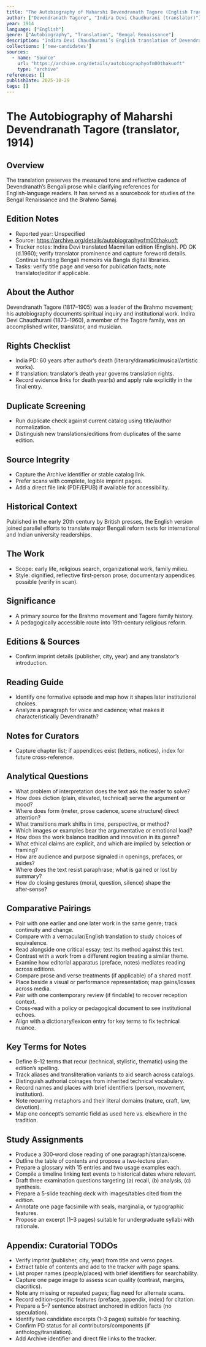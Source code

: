 ```yaml
---
title: "The Autobiography of Maharshi Devendranath Tagore (English Translation)"
author: ["Devendranath Tagore", "Indira Devi Chaudhurani (translator)"]
year: 1914
language: ["English"]
genre: ["Autobiography", "Translation", "Bengal Renaissance"]
description: "Indira Devi Chaudhurani’s English translation of Devendranath Tagore’s autobiography, bringing a foundational source on the Tagore family and the Brahmo movement to Anglophone readers. The volume presents spiritual and intellectual formation alongside public activity."
collections: ['new-candidates']
sources:
  - name: "Source"
    url: "https://archive.org/details/autobiographyofm00thakuoft"
    type: "archive"
references: []
publishDate: 2025-10-29
tags: []
---
```


# The Autobiography of Maharshi Devendranath Tagore (translator, 1914)

## Overview

The translation preserves the measured tone and reflective cadence of Devendranath’s Bengali prose while clarifying references for English‑language readers. It has served as a sourcebook for studies of the Bengal Renaissance and the Brahmo Samaj.

## Edition Notes

- Reported year: Unspecified
- Source: https://archive.org/details/autobiographyofm00thakuoft
- Tracker notes: Indira Devi translated Macmillan edition (English). PD OK (d.1960); verify translator prominence and capture foreword details. Continue hunting Bengali memoirs via Bangla digital libraries.
- Tasks: verify title page and verso for publication facts; note translator/editor if applicable.

## About the Author

Devendranath Tagore (1817–1905) was a leader of the Brahmo movement; his autobiography documents spiritual inquiry and institutional work. Indira Devi Chaudhurani (1873–1960), a member of the Tagore family, was an accomplished writer, translator, and musician.

## Rights Checklist

- India PD: 60 years after author’s death (literary/dramatic/musical/artistic works).
- If translation: translator’s death year governs translation rights.
- Record evidence links for death year(s) and apply rule explicitly in the final entry.

## Duplicate Screening

- Run duplicate check against current catalog using title/author normalization.
- Distinguish new translations/editions from duplicates of the same edition.

## Source Integrity

- Capture the Archive identifier or stable catalog link.
- Prefer scans with complete, legible imprint pages.
- Add a direct file link (PDF/EPUB) if available for accessibility.
 
## Historical Context
 
Published in the early 20th century by British presses, the English version joined parallel efforts to translate major Bengali reform texts for international and Indian university readerships.
 
## The Work
 
- Scope: early life, religious search, organizational work, family milieu.
- Style: dignified, reflective first‑person prose; documentary appendices possible (verify in scan).
 
## Significance
 
- A primary source for the Brahmo movement and Tagore family history.
- A pedagogically accessible route into 19th‑century religious reform.
 
## Editions & Sources
 
- Confirm imprint details (publisher, city, year) and any translator’s introduction.

## Reading Guide

- Identify one formative episode and map how it shapes later institutional choices.
- Analyze a paragraph for voice and cadence; what makes it characteristically Devendranath?

## Notes for Curators

- Capture chapter list; if appendices exist (letters, notices), index for future cross‑reference.

## Analytical Questions

- What problem of interpretation does the text ask the reader to solve?
- How does diction (plain, elevated, technical) serve the argument or mood?
- Where does form (meter, prose cadence, scene structure) direct attention?
- What transitions mark shifts in time, perspective, or method?
- Which images or examples bear the argumentative or emotional load?
- How does the work balance tradition and innovation in its genre?
- What ethical claims are explicit, and which are implied by selection or framing?
- How are audience and purpose signaled in openings, prefaces, or asides?
- Where does the text resist paraphrase; what is gained or lost by summary?
- How do closing gestures (moral, question, silence) shape the after‑sense?

## Comparative Pairings

- Pair with one earlier and one later work in the same genre; track continuity and change.
- Compare with a vernacular/English translation to study choices of equivalence.
- Read alongside one critical essay; test its method against this text.
- Contrast with a work from a different region treating a similar theme.
- Examine how editorial apparatus (preface, notes) mediates reading across editions.
- Compare prose and verse treatments (if applicable) of a shared motif.
- Place beside a visual or performance representation; map gains/losses across media.
- Pair with one contemporary review (if findable) to recover reception context.
- Cross‑read with a policy or pedagogical document to see institutional echoes.
- Align with a dictionary/lexicon entry for key terms to fix technical nuance.

## Key Terms for Notes

- Define 8–12 terms that recur (technical, stylistic, thematic) using the edition’s spelling.
- Track aliases and transliteration variants to aid search across catalogs.
- Distinguish authorial coinages from inherited technical vocabulary.
- Record names and places with brief identifiers (person, movement, institution).
- Note recurring metaphors and their literal domains (nature, craft, law, devotion).
- Map one concept’s semantic field as used here vs. elsewhere in the tradition.

## Study Assignments

- Produce a 300‑word close reading of one paragraph/stanza/scene.
- Outline the table of contents and propose a two‑lecture plan.
- Prepare a glossary with 15 entries and two usage examples each.
- Compile a timeline linking text events to historical dates where relevant.
- Draft three examination questions targeting (a) recall, (b) analysis, (c) synthesis.
- Prepare a 5‑slide teaching deck with images/tables cited from the edition.
- Annotate one page facsimile with seals, marginalia, or typographic features.
- Propose an excerpt (1–3 pages) suitable for undergraduate syllabi with rationale.

## Appendix: Curatorial TODOs

- Verify imprint (publisher, city, year) from title and verso pages.
- Extract table of contents and add to the tracker with page spans.
- List proper names (people/places) with brief identifiers for searchability.
- Capture one page image to assess scan quality (contrast, margins, diacritics).
- Note any missing or repeated pages; flag need for alternate scans.
- Record edition‑specific features (preface, appendix, index) for citation.
- Prepare a 5–7 sentence abstract anchored in edition facts (no speculation).
- Identify two candidate excerpts (1–3 pages) suitable for teaching.
- Confirm PD status for all contributors/components (if anthology/translation).
- Add Archive identifier and direct file links to the tracker.
